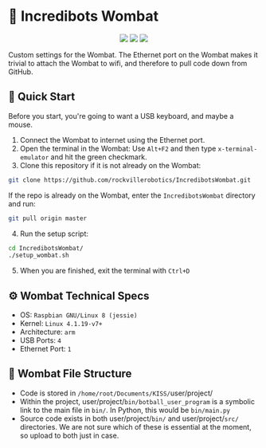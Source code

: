 # :koala: Incredibots Wombat
<p align="center">
  <img src="https://img.shields.io/badge/Team_Number-0333-orange.svg" /></a>
  <a href="LICENSE.txt"><img src="https://img.shields.io/badge/License-GPL_3.0-lightgray.svg" /></a>
  <a href="https://gitpod.io/#https://github.com/rockvillerobotics/IncredibotsWombat"><img src="https://img.shields.io/badge/Gitpod-supported-blue?logo=gitpod" /></a>
</p>

Custom settings for the Wombat. The Ethernet port on the Wombat makes it trivial to attach the Wombat to wifi, and therefore to pull code down from GitHub.


## :rocket: Quick Start
Before you start, you're going to want a USB keyboard, and maybe a mouse.

1. Connect the Wombat to internet using the Ethernet port.
2. Open the terminal in the Wombat: Use `Alt+F2` and then type `x-terminal-emulator` and hit the green checkmark.
3. Clone this repository if it is not already on the Wombat:
```bash
git clone https://github.com/rockvillerobotics/IncredibotsWombat.git
```
If the repo is already on the Wombat, enter the `IncredibotsWombat` directory and run:
```bash
git pull origin master
```
4. Run the setup script:
```bash
cd IncredibotsWombat/
./setup_wombat.sh
```
5. When you are finished, exit the terminal with `Ctrl+D`


## :gear: Wombat Technical Specs
- OS: `Raspbian GNU/Linux 8 (jessie)`
- Kernel: `Linux 4.1.19-v7+`
- Architecture: `arm`
- USB Ports: `4`
- Ethernet Port: `1`


## :file_folder: Wombat File Structure
- Code is stored in `/home/root/Documents/KISS/`user/project/
- Within the project, user/project/`bin/botball_user_program` is a symbolic link to the main file in `bin/`. In Python, this would be `bin/main.py`
- Source code exists in both user/project/`bin/` and user/project/`src/` directories. We are not sure which of these is essential at the moment, so upload to both just in case.
